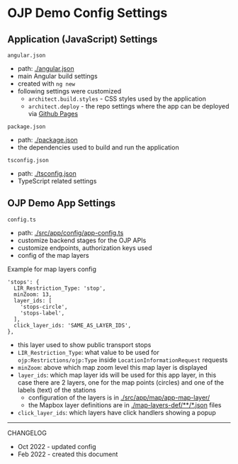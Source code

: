 # OJP Demo Config Settings

## Application (JavaScript) Settings

`angular.json`

- path: [./angular.json](./../angular.json)
- main Angular build settings
- created with `ng new`
- following settings were customized 
    - `architect.build.styles` - CSS styles used by the application
    - `architect.deploy` - the repo settings where the app can be deployed via [Github Pages](https://pages.github.com/)

`package.json`

- path: [./package.json](./../package.json)
- the dependencies used to build and run the application

`tsconfig.json`

- path: [./tsconfig.json](./../tsconfig.json)
- TypeScript related settings

## OJP Demo App Settings

`config.ts`

- path: [./src/app/config/app-config.ts](./../src/app/config/app-config.ts)
- customize backend stages for the OJP APIs
- customize endpoints, authorization keys used
- config of the map layers

Example for map layers config

```
'stops': {
  LIR_Restriction_Type: 'stop',
  minZoom: 13,
  layer_ids: [
    'stops-circle',
    'stops-label',
  ],
  click_layer_ids: 'SAME_AS_LAYER_IDS',
},
```

- this layer used to show public transport stops
- `LIR_Restriction_Type`: what value to be used for `ojp:Restrictions/ojp:Type` inside `LocationInformationRequest` requests
- `minZoom`: above which map zoom level this map layer is displayed
- `layer_ids`: which map layer ids will be used for this app layer, in this case there are 2 layers, one for the map points (circles) and one of the labels (text) of the stations
  - configuration of the layers is in [./src/app/map/app-map-layer/](../src/app/map/app-map-layer)
  - the Mapbox layer definitions are in [./map-layers-def/**/*.json](../src/app/map/app-map-layer/map-layers-def/**/*.json) files
- `click_layer_ids`: which layers have click handlers showing a popup

----

CHANGELOG
- Oct 2022 - updated config
- Feb 2022 - created this document